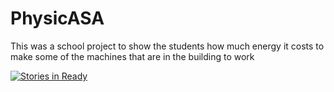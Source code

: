 PhysicASA
=========

This was a school project to show the students how much energy it costs to make some of the machines that are in the building to work

[![Stories in Ready](https://badge.waffle.io/JostCrow/PhysicASA.png?label=ready)](http://waffle.io/JostCrow/PhysicASA) 

